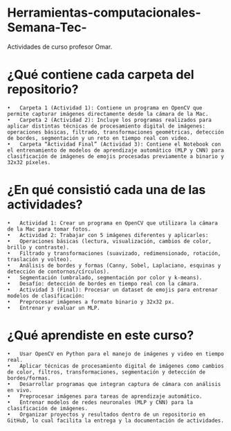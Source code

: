 # Herramientas-computacionales-Semana-Tec-
Actividades de curso profesor Omar.
# ¿Qué contiene cada carpeta del repositorio?
	•	Carpeta 1 (Actividad 1): Contiene un programa en OpenCV que permite capturar imágenes directamente desde la cámara de la Mac.
	•	Carpeta 2 (Actividad 2): Incluye los programas realizados para aplicar distintas técnicas de procesamiento digital de imágenes: operaciones básicas, filtrado, transformaciones geométricas, detección de bordes, segmentación y un reto en tiempo real con video.
	•	Carpeta “Actividad Final” (Actividad 3): Contiene el Notebook con el entrenamiento de modelos de aprendizaje automático (MLP y CNN) para clasificación de imágenes de emojis procesadas previamente a binario y 32x32 píxeles.
# ¿En qué consistió cada una de las actividades?
	•	Actividad 1: Crear un programa en OpenCV que utilizara la cámara de la Mac para tomar fotos.
	•	Actividad 2: Trabajar con 5 imágenes diferentes y aplicarles:
	•	Operaciones básicas (lectura, visualización, cambios de color, brillo y contraste).
	•	Filtrado y transformaciones (suavizado, redimensionado, rotación, traslación y volteo).
	•	Análisis de bordes y formas (Canny, Sobel, Laplaciano, esquinas y detección de contornos/círculos).
	•	Segmentación (umbralado, segmentación por color y k-means).
	•	Desafío: detección de bordes en tiempo real con la cámara.
	•	Actividad 3 (Final): Procesar un dataset de emojis para entrenar modelos de clasificación:
	•	Preprocesar imágenes a formato binario y 32x32 px.
	•	Entrenar y evaluar un MLP.
# ¿Qué aprendiste en este curso?
	•	Usar OpenCV en Python para el manejo de imágenes y video en tiempo real.
	•	Aplicar técnicas de procesamiento digital de imágenes como cambios de color, filtros, transformaciones, segmentación y detección de bordes/formas.
	•	Desarrollar programas que integran captura de cámara con análisis en vivo.
	•	Preprocesar imágenes para tareas de aprendizaje automático.
	•	Entrenar modelos de redes neuronales (MLP y CNN) para la clasificación de imágenes.
	•	Organizar proyectos y resultados dentro de un repositorio en GitHub, lo cual facilita la entrega y la documentación de actividades.
